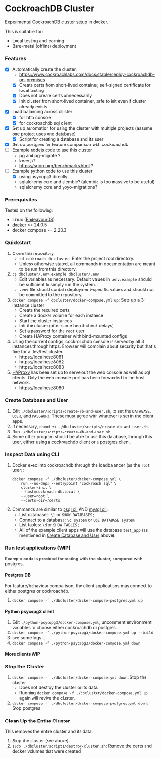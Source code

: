 # CockroachDB Cluster

Experimental CockroachDB cluster setup in docker.

This is suitable for:

* Local testing and learning
* Bare-metal (offline) deployment

### Features

- [x] Automatically create the cluster.
    * https://www.cockroachlabs.com/docs/stable/deploy-cockroachdb-on-premises
    - [x] Create certs from short-lived container, self-signed certificate for
          local testing
    - [x] Does not create certs unnecessarily
    - [x] Init cluster from short-lived container, safe to init even if cluster
          already exists
- [x] Load balancing across cluster
    - [x] for http console
    - [x] for cockroachdb sql client
- [x] Set up automation for using the cluster with multiple projects
      (assume one project uses one database)
    - [x] Script for creating a database and its user
- [x] Set up postgres for feature comparison with cockroachdb
- [ ] Example nodejs code to use this cluster
    - pg and pg-migrate ?
    - knex.js?
    - https://sqorn.org/benchmarks.html ?
- [ ] Example python code to use this cluster
    - [x] using psycopg3 directly
    - sqlalchemy core and alembic? (alembic is too massive to be useful)
    - sqlalchemy core and yoyo-migrations?

### Prerequisites

Tested on the following:
- Linux ([EndeavourOS](https://endeavouros.com/))
- [docker](https://www.docker.com/get-started/) >= 24.0.5
- docker compose >= 2.20.3

### Quickstart

1. Clone this repository
    - `cd cockroach-db-cluster`: Enter the project root directory.
    - Unless otherwise stated, all commands in documentation are meant to be
      run from this directory.
1. `cp dbcluster/.env.example dbcluster/.env`
    - Edit variables as necessary. Default values in `.env.example` should be
      sufficient to simply run the system.
    - `.env` file should contain deployment-specific values and should not be
      committed to the repository.
1. `docker compose -f dbcluster/docker-compose.yml up`: Sets up a 3-instance
    cluster
    - Create the required certs
    - Create a docker volume for each instance
    - Start the cluster instances
    - Init the cluster (after some healthcheck delays)
    - Set a password for the `root` user
    - Create HAProxy container with bind-mounted configs
1. Using the current configs, cockroachdb console is served by all 3 instances
   through https. Browser will complain about security but that's fine for a
   dev/test cluster.
    - https://localhost:8081
    - https://localhost:8082
    - https://localhost:8083
1. [HAProxy](http://docs.haproxy.org/2.8/intro.html) has been set up to serve
   out the web console as well as sql clients. Only the web console port has
   been forwarded to the host network.
    - https://localhost:8080

### Create Database and User

1. Edit `./dbcluster/scripts/create-db-and-user.sh`, to set the `DATABASE`, `USER`, and
  `PASSWORD`. These must agree with whatever is set in the client apps.
1. If necessary, `chmod +x ./dbcluster/scripts/create-db-and-user.sh`.
1. Run `./dbcluster/scripts/create-db-and-user.sh`.
1. Some other program should be able to use this database, through this user,
   either using a cockroachdb client or a postgres client.

### Inspect Data using CLI

1. Docker exec into cockroachdb through the loadbalancer (as the `root` user):
    ```
    docker compose -f ./dbcluster/docker-compose.yml \
        run --no-deps --entrypoint "cockroach sql" \
        cluster-init \
        --host=cockroach-db.local \
        --user=root \
        --certs-dir=/certs
    ```
1. Commands are similar to [psql cli](https://www.postgresql.org/docs/current/app-psql.html)
   AND [mysql cli](https://dev.mysql.com/doc/refman/8.0/en/mysql.html):
    - List databases: `\l` or `SHOW DATABASES;`
    - Connect to a database: `\c system` or `USE DATABASE system`
    - List tables: `\d` or `SHOW TABLES;`
    - All of the example client apps will use the database `test_app` (as 
      mentioned in [Create Database and User](#create-database-and-user) above).

### Run test applications (WIP)

Example code is provided for testing with the cluster, compared with postgres.

#### Postgres DB

For feature/behaviour comparison, the client applications may connect to either
postgres or cockroachdb.

1. `docker compose -f ./dbcluster/docker-compose-postgres.yml up`

#### Python psycopg3 client

1. Edit `./python-psycopg3/docker-compose.yml`, uncomment environment
   variables to choose either cockroachdb or postgres.
1. `docker compose -f ./python-psycopg3/docker-compose.yml up --build`
1. see some logs...
1. `docker compose -f ./python-psycopg3/docker-compose.yml down`

#### More clients WIP


### Stop the Cluster

1. `docker compose -f ./dbcluster/docker-compose.yml down`: Stop the cluster
    - Does not destroy the cluster or its data.
    - Running `docker compose -f ./dbcluster/docker-compose.yml up` again will revive the cluster.
1. `docker compose -f ./dbcluster/docker-compose-postgres.yml down`: Stop postgres

### Clean Up the Entire Cluster

This removes the entire cluster and its data.

1. Stop the cluster (see above).
1. `sudo ./dbcluster/scripts/destroy-cluster.sh`: Remove the certs and docker
   volumes that were created.
